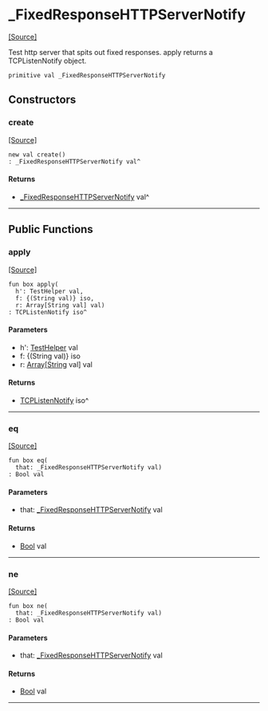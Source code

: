 # _FixedResponseHTTPServerNotify
<span class="source-link">[[Source]](src/http/_test.md#L472)</span>

Test http server that spits out fixed responses.
apply returns a TCPListenNotify object.


```pony
primitive val _FixedResponseHTTPServerNotify
```

## Constructors

### create
<span class="source-link">[[Source]](src/http/_test.md#L472)</span>


```pony
new val create()
: _FixedResponseHTTPServerNotify val^
```

#### Returns

* [_FixedResponseHTTPServerNotify](http-_FixedResponseHTTPServerNotify.md) val^

---

## Public Functions

### apply
<span class="source-link">[[Source]](src/http/_test.md#L478)</span>


```pony
fun box apply(
  h': TestHelper val,
  f: {(String val)} iso,
  r: Array[String val] val)
: TCPListenNotify iso^
```
#### Parameters

*   h': [TestHelper](ponytest-TestHelper.md) val
*   f: {(String val)} iso
*   r: [Array](builtin-Array.md)\[[String](builtin-String.md) val\] val

#### Returns

* [TCPListenNotify](net-TCPListenNotify.md) iso^

---

### eq
<span class="source-link">[[Source]](src/http/_test.md#L478)</span>


```pony
fun box eq(
  that: _FixedResponseHTTPServerNotify val)
: Bool val
```
#### Parameters

*   that: [_FixedResponseHTTPServerNotify](http-_FixedResponseHTTPServerNotify.md) val

#### Returns

* [Bool](builtin-Bool.md) val

---

### ne
<span class="source-link">[[Source]](src/http/_test.md#L478)</span>


```pony
fun box ne(
  that: _FixedResponseHTTPServerNotify val)
: Bool val
```
#### Parameters

*   that: [_FixedResponseHTTPServerNotify](http-_FixedResponseHTTPServerNotify.md) val

#### Returns

* [Bool](builtin-Bool.md) val

---

